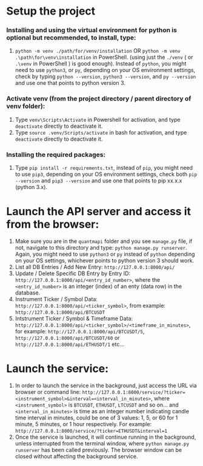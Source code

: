 # Setup the project
### Installing and using the virtual environment for python is optional but recommended, to install, type: 
1. ```python -m venv ./path/for/venv/installation``` OR ```python -m venv .\path\for\venv\installation``` in PowerShell. (using just the ```./venv``` ( or ```.\venv``` in PowerShell ) is good enough). Instead of ```python```, you might need to use ```python3```, or ```py```, depending on your OS environment settings, check by typing ```python --version```, ```python3 --version```, and ```py --version``` and use one that points to python version 3. 

### Activate venv (from the project directory / parent directory of venv folder):
1. Type ```venv\Scripts\Activate``` in Powershell for activation, and type ```deactivate``` directly to deactivate it.
2. Type ```source .venv/Scripts/activate``` in bash for activation, and type ```deactivate``` directly to deactivate it.

### Installing the required packages:
1. Type ```pip install -r requirements.txt```, instead of ```pip```, you might need to use ```pip3```, depending on your OS environment settings, check both ```pip --version``` and ```pip3 --version``` and use one that points to pip xx.x.x (python 3.x).

# Launch the API server and access it from the browser:
1. Make sure you are in the ```quantmapi``` folder and you see ```manage.py``` file, if not, navigate to this directory and type: ```python manage.py runserver```. Again, you might need to use ```python3``` or ```py``` instead of ```python``` depending on your OS settings, whichever points to python version 3 should work. 
2. List all DB Entries / Add New Entry: ```http://127.0.0.1:8000/api/```
3. Update / Delete Specific DB Entry by Entry ID: ```http://127.0.0.1:8000/api/<entry_id_number>```, where the ```<entry_id_number>``` is an integer (index) of an enty (data row) in the database. 
4. Instrument Ticker / Symbol Data: ```http://127.0.0.1:8000/api/<ticker_symbol>```, from example: ```http://127.0.0.1:8000/api/BTCUSDT```
5. Intstrument Ticker / Symbol & Timeframe Data: ```http://127.0.0.1:8000/api/<ticker_symbol>/<timeframe_in_minutes>```, for example: ```http://127.0.0.1:8000/api/BTCUSDT/5```, ```http://127.0.0.1:8000/api/BTCUSDT/60``` or ```http://127.0.0.1:8000/api/ETHUSDT/1``` etc...


# Launch the service:
1. In order to launch the service in the background, just access the URL via browser or command line: ```http://127.0.0.1:8000/service/?ticker=<instrument_symbol>&interval=<interval_in_minutes>```, where ```<instrument_symbol>``` is ```BTCUSDT```, ```ETHUSDT```, ```LTCUSDT``` and so on... and ```<interval_in_minutes>``` is time as an integer number indicating candle time interval in minutes, could be one of 3 values: 1, 5, or 60 for 1 minute, 5 minutes, or 1 hour respectively. For example: ```http://127.0.0.1:8000/service/?ticker=ETHUSDT&interval=1```
2. Once the service is launched, it will continue running in the background, unless interrupted from the terminal window, where ```python manage.py runserver``` has been called previously. The browser window can be closed without affecting the background service. 